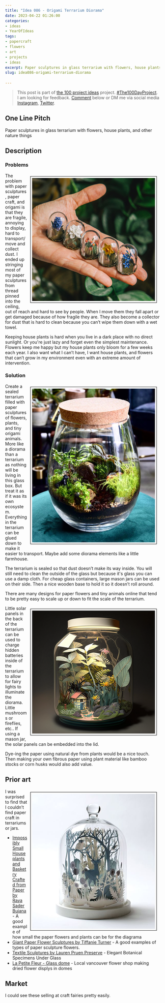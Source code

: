 ```yaml
---
title: "Idea 086 - Origami Terrarium Diorama"
date: 2023-04-22 01:26:00
categories:
- ideas
- YearOfIdeas
tags:
- papercraft
- flowers
- art
- projects
- ideas
excerpt: Paper sculptures in glass terrarium with flowers, house plants, and other nature things
slug: idea086-origami-terrarium-diorama

---
```


> This post is part of [the 100 project ideas](https://blog.abluestar.com/projects/2023-100-ideas/) project. [#The100DayProject](https://www.the100dayproject.org/). I am looking for feedback. <a href='#utterances-comments'>Comment</a> below or DM me via social media <a href="https://instagram.com/funvill" rel="nofollow noopener noreferrer"><i class="fab fa-fw fa-instagram" aria-hidden="true"></i><span class="label">Instagram</span></a>, <a href="https://twitter.com/funvill" rel="nofollow noopener noreferrer"><i class="fab fa-fw fa-twitter" aria-hidden="true"></i><span class="label">Twitter</span></a>.

## One Line Pitch

Paper sculptures in glass terrarium with flowers, house plants, and other nature things

## Description

### Problems

<img src='\public\uploads\2023\origami-tiny-flowers.png' alt='origami-tiny-flowers' title='origami-tiny-flowers' style="float: right; max-width: 400px; margin: 10px; border: 1px solid black; padding: 5px">The problem with paper sculptures, paper craft, and origami is that they are fragile, annoying to display, hard to transport/move and collect dust. I ended up stringing most of my paper sculptures from thread pinned into the ceiling, out of reach and hard to see by people. When I move them they fall apart or get damaged because of how fragile they are. They also become a collector for dust that is hard to clean because you can’t wipe them down with a wet towel.

Keeping house plants is hard when you live in a dark place with no direct sunlight. Or you're just lazy and forget even the simplest maintenance. Flowers keep me happy but my house plants only bloom for a few weeks each year. I also want what I can’t have, I want house plants, and flowers that can’t grow in my environment even with an extreme amount of intervention.

### Solution

<img src='\public\uploads\2023\mason-jar-terrarium.png' alt='mason-jar-terrarium' title='mason-jar-terrarium' style="float: right; max-width: 400px; margin: 10px; border: 1px solid black; padding: 5px">Create a sealed terrarium filled with paper sculptures of flowers, plants, and tiny origami animals. More like a diorama than a terrarium as nothing will be living in this glass box. But treat it as if it was its own ecosystem. Everything in the terrarium can be glued down to make it easier to transport. Maybe add some diorama elements like a little farmhouse.

The terrarium is sealed so that dust doesn’t make its way inside. You will still need to clean the outside of the glass but because it's glass you can use a damp cloth. For cheap glass containers, large mason jars can be used on their side. Then a nice wooden base to hold it so it doesn’t roll around.

There are many designs for paper flowers and tiny animals online that tend to be pretty easy to scale up or down to fit the scale of the terrarium.

<img src='\public\uploads\2023\mason-jar-terrarium2.png' alt='mason-jar-terrarium' title='mason-jar-terrarium' style="float: right; max-width: 400px; margin: 10px; border: 1px solid black; padding: 5px">Little solar panels in the back of the terrarium can be used to charge hidden batteries inside of the terrarium to allow for fairy lights to illuminate the diorama. Little mushrooms or fireflies, etc.. If using a mason jar, the solar panels can be embedded into the lid.

Dye-ing the paper using natural dye from plants would be a nice touch. Then making your own fibrous paper using plant material like bamboo stocks or corn husks would also add value.

## Prior art

<img src='\public\uploads\2023\paper-diorama.png' alt='paper-diorama' title='paper-diorama' style="float: right; max-width: 400px; margin: 10px; border: 1px solid black; padding: 5px">I was surprised to find that I couldn’t find paper craft in terrariums or jars.

- [Impossibly Small Houseplants and Basketry Crafted from Paper by Raya Sader Bujana](https://www.thisiscolossal.com/2022/04/paper-plants-raya-sader-bujana/) - A good example of how small the paper flowers and plants can be for the diagrama
- [Giant Paper Flower Sculptures by Tiffanie Turner](https://www.thisiscolossal.com/2016/06/new-giant-paper-flower-sculptures-by-tiffanie-turner/) - A good examples of types of paper sculpture flowers.
- [Textile Sculptures by Lauren Pruen Preserve](https://www.thisiscolossal.com/2022/12/lauren-pruen-textile-flowers/) - Elegant Botanical Specimens Under Glass
- [La Petite Fleur - Glass dome](https://lapetitefleur.ca/collections/glass-dome) - Local vancouver flower shop making dried flower displys in domes
## Market

I could see these selling at craft fairies pretty easily.
